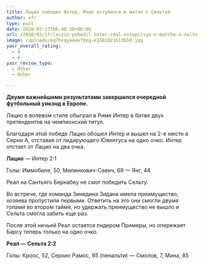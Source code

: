 ```yaml
---
title: Лацио победил Интер, Реал оступился в матче с Сельтой
author: xfr
type: post
date: 2020-02-17T06:40:20+00:00
url: /2020/02/17/laczio-pobedil-inter-real-ostupilsya-v-matche-s-seltoj/
image: /uploads/eq7bvqyw4aef8oq-e1581921613658.jpg
yasr_overall_rating:
  - 0
  - 0
yasr_review_type:
  - Other
  - Other

---
```

**Двумя важнейшими результатами завершился очередной футбольный уикэнд в Европе.**

Лацио в волевом стиле обыграл в Риме Интер в битве двух претендентов на чемпионский титул.

Благодаря этой победе Лацио обошел Интер и вышел на 2-е место в Серии А, отставая от лидирующего Ювентуса на одно очко. Интер отстает от Лацио на два очка.

**Лацио** &#8212; Интер 2:1
  
Голы: Иммобиле, 50, Милинкович-Савич, 69 &#8212; Янг, 44

Реал на Сантьяго Бернабеу не смог победить Сельту.

Во встрече, где команда Зинедина Зидана имела преимущество, хозяева пропустили первыми. Ответить на это они смогли двумя голами во втором тайме, но удержать преимущество не вышло и Сельта смогла забить еще раз.

После этой ничьей Реал остается лидером Примеры, но опережает Барсу теперь только на одно очко.

**Реал &#8212; Сельта 2:2**
  
Голы: Кроос, 52, Серхио Рамос, 65 (пенальти) &#8212; Смолов, 7, Мина, 85